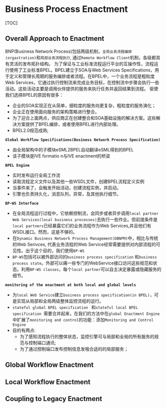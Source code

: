 # Business Process Enactment
[TOC]
## Overall Approach to Enactment
BNP(Business Network Process)包括两级机制，`全局业务流程编排(orgastration)`和`局部业务流程执行`,  通过`Remote Workflow Client`机制，各级都具有灵活的发布拓扑结构。
为了保证与工业标准流程运行平台的互操作性，流程运行使用了工业标准BPEL。BPEL建立于SOA与Web Services Specifications，用于定义和管理长周期的服务编排或者流程。在BPEL中，一个业务流程是粗粒度Web Services，它通过执行控制流来完成业务目标，在控制流中步骤会执行一些活动。这些活动主要是调用伙伴提供的服务来执行任务并返回结果到流程。
驱使我们选择BPEL的原因有很多：
- 企业的SOA实现正在从简单，细粒度的服务向更复杂，粗粒度的服务演化；
- 企业正在使用面向服务的架构策略进行整合。
- 为了迎合上面两点，供应商正在创建整合和SOA基础设施的解决方案。这些解决方案提供了BPEL编排，或者使用BPEL进行内部处理。
- BPEL2.0规范成熟;

**`Global Workflow Specifications(Business Network Process Specification)`**
- 由全局架构中的子模块eSML2BPEL自动翻译eSML得到的BPEL
- 该子模块是IVE formatio n与IVE  enactment的桥梁

**`BPEL Engine`**
- 实时发布运行全局工作流
- 读取流程定义文件以及其他一些WSDL文件，创建BPEL流程定义实例
- 当事件来了，会触发开始活动，创建流程实例，并启动。
- 引擎也负责持久化，消息队列，异常，及其他执行细节。

**`BP-WS Interface`**
- 在全局流程运行过程中，它依赖控制流，会同步或者异步调用`local partner Web Services(local business processes)`去执行一些作业。但前提条件是`local partners`已经暴露它们的业务流程作为Web Services,并且他们有WSDL接口。然而，这是不够的。
- 在`Dynamic Business Network Process Management(DBNPM)`中，相比与传统的Web Serivces, 代表业务流程的Web Service经常需要提供对内部流程的可见性。出于这个目的，我们使用`BP-WS`
- `BP-WS`包括可以被外部访问的`business process specification` 和`business process state`。外部可以痛一些专门的WebService接口访问这些规范和状态。利用`BP-WS classes`，每个`local partner`可以自主决定暴露或隐藏服务的细节。

**`monitoring of the enactment at both local and
global levels`**
-   为`local Web Service`建立`business process specification(in BPEL)`，可是实现从局部和全局两级整体监控流程的运行。
- `stateful global BPEL specification ` 和`stateful local BPEL specification `需要合并起来，在我们的方法中在`global Enactment Engine`  中扩展了`monitoring and control`的功能：添加`Monitoring and Control Engine`
- 目的有两点:
  - 为了感知流程执行的整体状态，监控引擎可与局部和全局的所有服务的规范与控制端口通讯;
  - 为了通过控制端口发布控制信息发哦合适的的局部服务；
##  Global Workflow Enactment
## Local Workflow Enactment
## Coupling to Legacy Enactment
